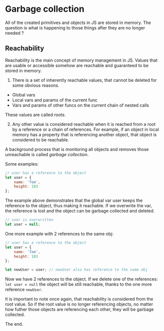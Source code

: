 # Garbage collection
All of the created primitives and objects in JS are stored in memory. The question is what is happening to those things after they are no longer needed ?

## Reachability
Reachability is the main concept of memory management in JS. Values that are usable or accessible somehow are reachable and guaranteed to be stored in memory.
1. There is a set of inherently reachable values, that cannot be deleted for some obvious reasons.
* Global vars
* Local vars and params of the current func
* Vars and params of other funcs on the current chain of nested calls

These values are called *roots*.

2. Any other value is considered reachable when it is reached from a root by a reference or a chain of references. For example, if an object in local memory has a property that is referencing another object, that object is considered to be reachable.

A background process that is monitoring all objects and removes those unreachable is called *garbage collection*.

Some examples:
```javascript
// user has a reference to the object
let user = {
    name: 'Tom',
    height: 183
};
```

The example above demonstrates that the global var user keeps the reference to the object, thus making it reachable. If we overwrite the var, the reference is lost and the object can be garbage collected and deleted.
```javascript
// user is overwritten
let user = null;
```
One more example with 2 references to the same obj:
```javascript
// user has a reference to the object
let user = {
    name: 'Tom',
    height: 183
};

let newUser = user; // newUser also has reference to the same obj
```
Now we have 2 references to the object. If we delete one of the references: `let user = null` the object will be still reachable, thanks to the one more reference `newUser`.

It is important to note once again, that reachability is considered from the root value. So if the root value is no longer referencing objects, no matter how futher those objects are referencing each other, they will be garbage collected. 

The end.
